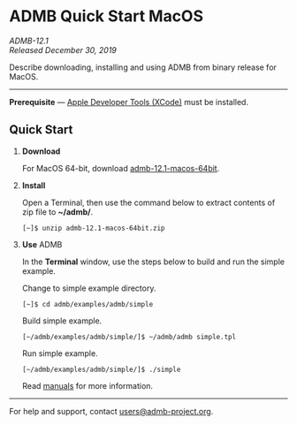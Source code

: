 # ADMB Quick Start MacOS

*ADMB-12.1*  
*Released December 30, 2019*  

Describe downloading, installing and using ADMB from binary release for MacOS.

---

**Prerequisite** &mdash; [Apple Developer Tools (XCode)](https://developer.apple.com/xcode/) must be installed.

Quick Start
-----------

1. **Download**

   For MacOS 64-bit, download [admb-12.1-macos-64bit](https://github.com/admb-project/admb/releases/download/admb-12.1/admb-12.1-macos-64bit.zip).

2. **Install**

   Open a Terminal, then use the command below to extract contents of zip file to **~/admb/**. 

   ```
   [~]$ unzip admb-12.1-macos-64bit.zip
   ```

3. **Use** ADMB

   In the **Terminal** window, use the steps below to build and run the simple example.

   Change to simple example directory.       

   ```
   [~]$ cd admb/examples/admb/simple
   ```

   Build simple example.

   ```
   [~/admb/examples/admb/simple/]$ ~/admb/admb simple.tpl
   ```

   Run simple example.

   ```
   [~/admb/examples/admb/simple/]$ ./simple
   ```

   Read [manuals](http://www.admb-project.org/docs/manuals/) for more information.

---
For help and support, contact <users@admb-project.org>.
